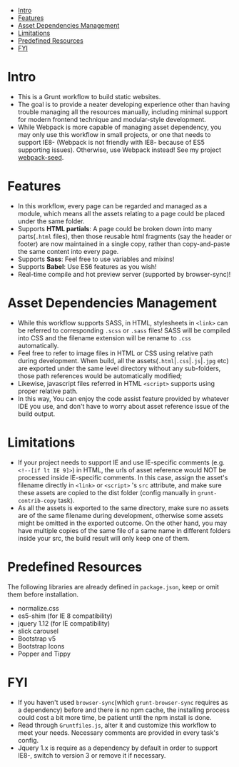<!-- START doctoc generated TOC please keep comment here to allow auto update -->
<!-- DON'T EDIT THIS SECTION, INSTEAD RE-RUN doctoc TO UPDATE -->


- [Intro](#intro)
- [Features](#features)
- [Asset Dependencies Management](#asset-dependencies-management)
- [Limitations](#limitations)
- [Predefined Resources](#predefined-resources)
- [FYI](#fyi)

<!-- END doctoc generated TOC please keep comment here to allow auto update -->

# Intro
- This is a Grunt workflow to build static websites.     
- The goal is to provide a neater developing experience other than having trouble managing all the resources manually, including minimal support for modern frontend technique and modular-style development.      
- While Webpack is more capable of managing asset dependency, you may only use this workflow in small projects, or one that needs to support IE8- (Webpack is not friendly with IE8- because of ES5 supporting issues). Otherwise, use Webpack instead! See my project [webpack-seed](https://github.com/ben-yip/webpack-seed).

# Features
- In this workflow, every page can be regarded and managed as a module, which means all the assets relating to a page could be placed under the same folder.
- Supports **HTML partials**: A page could be broken down into many parts(`.html` files), then those reusable html fragments (say the header or footer) are now maintained in a single copy, rather than copy-and-paste the same content into every page.
- Supports **Sass**: Feel free to use variables and mixins!
- Supports **Babel**: Use ES6 features as you wish!
- Real-time compile and hot preview server (supported by browser-sync)! 

# Asset Dependencies Management
- While this workflow supports SASS, in HTML, stylesheets in `<link>` can be referred to corresponding `.scss` or `.sass` files! SASS will be compiled into CSS and the filename extension will be rename to `.css` automatically.
- Feel free to refer to image files in HTML or CSS using relative path during development. When build, all the assets(`.html`|`.css`|`.js`|`.jpg` etc) are exported under the same level directory without any sub-folders, those path references would be automatically modified;
- Likewise, javascript files referred in HTML `<script>` supports using proper relative path.
- In this way, You can enjoy the code assist feature provided by whatever IDE you use, and don't have to worry about asset reference issue of the build output.

# Limitations
- If your project needs to support IE and use IE-specific comments (e.g. `<!--[if lt IE 9]>`) in HTML, the urls of asset reference would NOT be processed inside IE-specific comments. In this case, assign the asset's filename directly in `<link>` or `<script>` 's `src` attribute, and make sure these assets are copied to the dist folder (config manually in `grunt-contrib-copy` task).
- As all the assets is exported to the same directory, make sure no assets are of the same filename during development, otherwise some assets might be omitted in the exported outcome. On the other hand, you may have multiple copies of the same file of a same name in different folders inside your src, the build result will only keep one of them.

# Predefined Resources
The following libraries are already defined in `package.json`, keep or omit them before installation.
- normalize.css
- es5-shim (for IE 8 compatibility)
- jquery 1.12 (for IE compatibility)
- slick carousel
- Bootstrap v5
- Bootstrap Icons
- Popper and Tippy

# FYI
- If you haven't used `browser-sync`(which `grunt-browser-sync` requires as a dependency)  before and there is no npm cache, the installing process could cost a bit more time, be patient until the npm install is done.
- Read through `Gruntfiles.js`, alter it and customize this workflow to meet your needs. Necessary comments are provided in every task's config.
- Jquery 1.x is require as a dependency by default in order to support IE8-, switch to version 3 or remove it if necessary.
